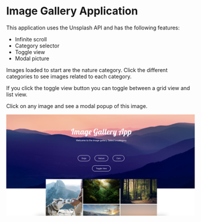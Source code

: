 # Image Gallery Application

This application uses the Unsplash API and has the following features:

- Infinite scroll
- Category selector
- Toggle view
- Modal picture

Images loaded to start are the nature category. Click the different categories to see images related to each category.

If you click the toggle view button you can toggle between a grid view and list view.

Click on any image and see a modal popup of this image.

![website image](./images/websiteImg.png)
